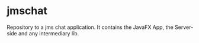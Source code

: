 # jmschat

Repository to a jms chat application. It contains the JavaFX App, the Server-side and any intermediary lib.

